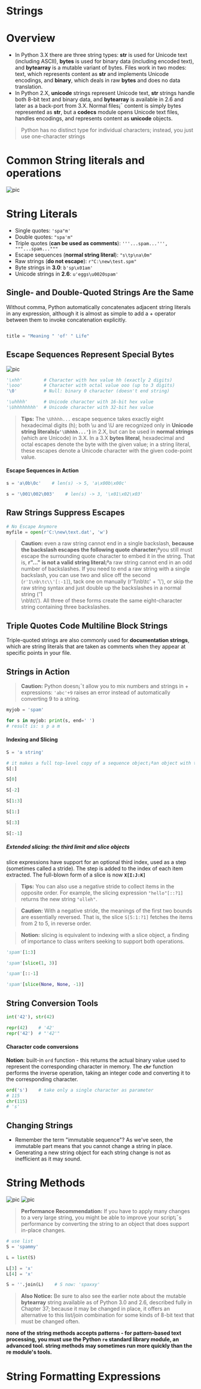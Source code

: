 Strings
=======

# Overview

* In Python 3.X there are three string types: **str** is used for Unicode text (including ASCII), **bytes** is used for binary data (including encoded text), and **bytearray** is a mutable variant of bytes. Files work in two modes: text, which represents content
as **str** and implements Unicode encodings, and **binary**, which deals in raw **bytes** and does no data translation.
* In Python 2.X, **unicode** strings represent Unicode text, **str** strings handle both 8-bit text and binary data, and **bytearray** is available in 2.6 and later as a back-port from 3.X. Normal files¡¯ content is simply bytes represented as **str**, but a **codecs** module opens Unicode text files, handles encodings, and represents content as **unicode** objects.

> Python has no distinct type for individual characters;
instead, you just use one-character strings


# Common String literals and operations

![pic](http://git.candylee.cn/doomdagger/learn-python/raw/master/res/String-1.jpg "")

# String Literals

* Single quotes: `'spa"m'`
* Double quotes: `"spa'm"`
* Triple quotes (**can be used as comments**): `'''...spam...''', """...spam..."""`
* Escape sequences (**normal string literal**): `"s\tp\na\0m"`
* Raw strings (**do not escape**): `r"C:\new\test.spm"`
* Byte strings in **3.0**: `b'sp\x01am'`
* Unicode strings in **2.6**: `u'eggs\u0020spam'`

## Single- and Double-Quoted Strings Are the Same

Without comma, Python automatically concatenates adjacent string literals in any expression, although it is almost as simple to add a + operator between them to invoke concatenation explicitly.
```python

title = "Meaning " 'of' " Life"

```

## Escape Sequences Represent Special Bytes

![pic](http://git.candylee.cn/doomdagger/learn-python/raw/master/res/String-2.jpg "")

```python
'\xhh'        # Character with hex value hh (exactly 2 digits)
'\ooo'        # Character with octal value ooo (up to 3 digits)
'\0'          # Null: binary 0 character (doesn't end string)

'\uhhhh'      # Unicode character with 16-bit hex value
'\Uhhhhhhhh'  # Unicode character with 32-bit hex value           
```

> **Tips:**
The `\Uhhhh...` escape sequence takes exactly eight hexadecimal digits (h); both \u and \U are recognized only in **Unicode string literals(`u'\Uhhhh...'`)**
in 2.X, but can be used in **normal strings** (which are Unicode) in 3.X. In a 3.X **bytes literal**, hexadecimal and octal escapes denote the byte
with the given value; in a string literal, these escapes denote a Unicode character with the given code-point value.

#### Escape Sequences in Action

```python
s = 'a\0b\0c'    # len(s) -> 5, 'a\x00b\x00c'

s = '\001\002\003'    # len(s) -> 3, '\x01\x02\x03'
```

## Raw Strings Suppress Escapes

```python
# No Escape Anymore
myfile = open(r'C:\new\text.dat', 'w')
```

> **Caution:**
even a raw string cannot end in a single backslash, **because
the backslash escapes the following quote character**¡ªyou still
must escape the surrounding quote character to embed it in the string.
That is, **r"...\" is not a valid string literal**¡ªa raw string cannot end in
an odd number of backslashes. If you need to end a raw string with a
single backslash, you can use two and slice off the second (`r'1\nb\tc\\'[:-1]`), tack one on manually (r'1\nb\tc' + '\\'), or skip the raw
string syntax and just double up the backslashes in a normal string ('1\
\nb\\tc\\'). All three of these forms create the same eight-character
string containing three backslashes.


## Triple Quotes Code Multiline Block Strings

Triple-quoted strings are also commonly used for **documentation strings**, which are string literals that are taken as comments when they appear at specific points in your file.

## Strings in Action

> **Caution:** Python doesn¡¯t allow you to mix numbers and strings in + expressions: `'abc'+9` raises an error instead of automatically converting 9 to a string.

```python
myjob = 'spam'

for s in myjob: print(s, end=' ')
# result is: s p a m
```

#### Indexing and Slicing

```python
S = 'a string'

# it makes a full top-level copy of a sequence object¡ªan object with the same value, but a distinct piece of memory
S[:]

S[0]

S[-2]

S[1:3]

S[1:]

S[:3]

S[:-1]
```

##### Extended slicing: the third limit and slice objects

slice expressions have support for an optional third index, used
as a step (sometimes called a stride). The step is added to the index of each item extracted. The full-blown form of a slice is now **`X[I:J:K]`**

> **Tips:**
You can also use a negative stride to collect items in the opposite order. For example, the slicing expression `"hello"[::?1]` returns the new string `"olleh"`.

> **Caution:**
With a negative stride, the meanings of the first two bounds are essentially reversed. That is, the slice `S[5:1:?1]` fetches the items from 2 to 5, in reverse order.

> **Notion:**
slicing is equivalent to indexing with a slice object, a finding of importance to class writers seeking to support both operations. 

```python
'spam'[1:3]

'spam'[slice(1, 3)]

'spam'[::-1]

'spam'[slice(None, None, -1)]
```

## String Conversion Tools

```python
int('42'), str(42)

repr(42)    # '42'
repr('42')  # "'42'"
```

#### Character code conversions

**Notion**: 
built-in `ord` function - this returns the actual binary value used to represent the corresponding character in memory. The **`chr`** function performs the inverse operation, taking an integer code and converting it to the corresponding character.
```python
ord('s')    # take only a single character as parameter
# 115
chr(115)
# 's'
```

## Changing Strings
+ Remember the term "immutable sequence"? As we've seen, the immutable part means
that you cannot change a string in place. 
+ Generating a new string object for each string change is not as inefficient as it may sound.

# String Methods

![pic](http://git.candylee.cn/doomdagger/learn-python/raw/master/res/String-3.jpg "")
![pic](http://git.candylee.cn/doomdagger/learn-python/raw/master/res/String-4.jpg "")

> **Performance Recommendation:**
If you have to apply many changes to a very large string, you might be able to
improve your script¡¯s performance by converting the string to an object that does support in-place changes.

```python
# use list
S = 'spammy'

L = list(S)

L[3] = 'x'
L[4] = 'x'

S = ''.join(L)    # S now: 'spaxxy'
```

> **Also Notice:** Be sure to also see the earlier note about the mutable **bytearray** string available as of Python 3.0 and 2.6, described 
fully in Chapter 37; because it may be changed in place, it offers an alternative to this list/join combination for some kinds of 8-bit text that must be changed often.

**none of the string methods accepts patterns - for pattern-based text processing,
you must use the Python `re` standard library module, an advanced tool. string methods may sometimes run more quickly than the re module's tools.**


# String Formatting Expressions

